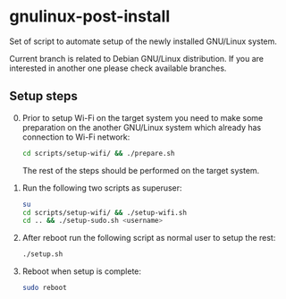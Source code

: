 # gnulinux-post-install

Set of script to automate setup of the newly installed GNU/Linux system.

Current branch is related to Debian GNU/Linux distribution.
If you are interested in another one please check available branches.

## Setup steps

0. Prior to setup Wi-Fi on the target system you need to make some preparation on the another GNU/Linux system which already has connection to Wi-Fi network:

    ```sh
    cd scripts/setup-wifi/ && ./prepare.sh
    ```

    The rest of the steps should be performed on the target system.

1. Run the following two scripts as superuser:

    ```sh
    su
    cd scripts/setup-wifi/ && ./setup-wifi.sh
    cd .. && ./setup-sudo.sh <username>
    ```

2. After reboot run the following script as normal user to setup the rest:

    ```sh
    ./setup.sh
    ```

3. Reboot when setup is complete:

    ```sh
    sudo reboot
    ```
